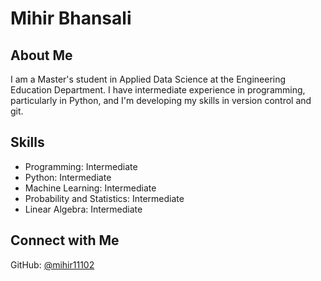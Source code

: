 # Mihir Bhansali

## About Me
I am a Master's student in Applied Data Science at the Engineering Education Department. I have intermediate experience in programming, particularly in Python, and I'm developing my skills in version control and git.


## Skills
- Programming: Intermediate
- Python: Intermediate
- Machine Learning: Intermediate
- Probability and Statistics: Intermediate
- Linear Algebra: Intermediate


## Connect with Me
GitHub: [@mihir11102](https://github.com/mihir11102)

